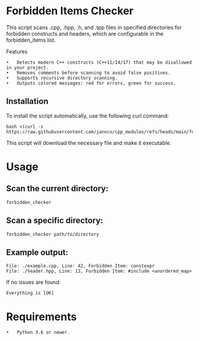 # Forbidden Items Checker

This script scans .cpp, .hpp, .h, and .tpp files in specified directories for forbidden constructs and headers, which are configurable in the forbidden_items list.

Features

	•	Detects modern C++ constructs (C++11/14/17) that may be disallowed in your project.
	•	Removes comments before scanning to avoid false positives.
	•	Supports recursive directory scanning.
	•	Outputs colored messages: red for errors, green for success.

## Installation

To install the script automatically, use the following curl command:

	bash <(curl -s https://raw.githubusercontent.com/jannco/cpp_modules/refs/heads/main/forbidden_checker/main/install.sh)

This script will download the necessary file and make it executable.

# Usage

## Scan the current directory:

	forbidden_checker

## Scan a specific directory:

	forbidden_checker path/to/directory

## Example output:

	File: ./example.cpp, Line: 42, Forbidden Item: constexpr
	File: ./header.hpp, Line: 13, Forbidden Item: #include <unordered_map>

If no issues are found:

	Everything is [OK]

# Requirements

	•	Python 3.6 or newer.

